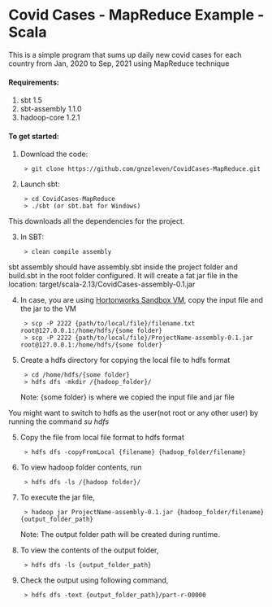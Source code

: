 # Covid Cases - MapReduce Example - Scala

This is a simple program that sums up daily new covid cases for each country from Jan, 2020 to Sep, 2021 using MapReduce technique 

#### Requirements:

1. sbt 1.5
2. sbt-assembly 1.1.0
3. hadoop-core 1.2.1

#### To get started:

1. Download the code:

        > git clone https://github.com/gnzeleven/CovidCases-MapReduce.git
       
2. Launch sbt:

        > cd CovidCases-MapReduce
        > ./sbt (or sbt.bat for Windows)
        
  This downloads all the dependencies for the project.

3. In SBT:
   
        > clean compile assembly       
        
  sbt assembly should have assembly.sbt inside the project folder and build.sbt in the root folder configured. It will create a fat jar file in the location: target/scala-2.13/CovidCases-assembly-0.1.jar
        
4. In case, you are using [Hortonworks Sandbox VM](https://www.cloudera.com/downloads/hortonworks-sandbox.html), copy the input file and the jar to the VM

        > scp -P 2222 {path/to/local/file}/filename.txt root@127.0.0.1:/home/hdfs/{some folder}
        > scp -P 2222 {path/to/local/file}/ProjectName-assembly-0.1.jar root@127.0.0.1:/home/hdfs/{some folder}

5. Create a hdfs directory for copying the local file to hdfs format
        
        > cd /home/hdfs/{some folder} 
        > hdfs dfs -mkdir /{hadoop_folder}/

    Note: {some folder} is where we copied the input file and jar file

You might want to switch to hdfs as the user(not root or any other user) by running the command <i> su hdfs </i>
        
5. Copy the file from local file format to hdfs format

        > hdfs dfs -copyFromLocal {filename} {hadoop_folder/filename}
   
6. To view hadoop folder contents, run

        > hdfs dfs -ls /{hadoop folder}/

7. To execute the jar file,

        > hadoop jar ProjectName-assembly-0.1.jar {hadoop_folder/filename} {output_folder_path}
        
   Note: The output folder path will be created during runtime.

8. To view the contents of the output folder,

        > hdfs dfs -ls {output_folder_path}
        
9. Check the output using following command,

        > hdfs dfs -text {output_folder_path}/part-r-00000





